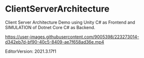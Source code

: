 # ClientServerArchitecture
Client Server Architecture Demo using Unity C# as Frontend and SIMULATION of Dotnet Core C# as Backend.

https://user-images.githubusercontent.com/9005398/223273014-d342eb7d-bf90-40c5-8409-ae7f658ad36e.mp4

EditorVersion: 2021.3.17f1
